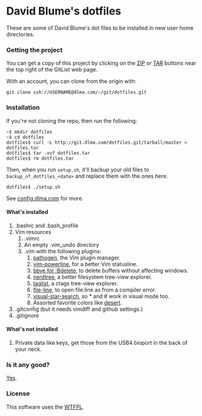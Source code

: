 # David Blume's dotfiles

These are some of David Blume's dot files to be installed
in new user home directories.

### Getting the project

You can get a copy of this project by clicking on the
[ZIP](http://git.dlma.com/dotfiles.git/zipball/master)
or [TAR](http://git.dlma.com/dotfiles.git/tarball/master) buttons
near the top right of the GitList web page.

With an account, you can clone from the origin with:

    git clone ssh://USERNAME@dlma.com/~/git/dotfiles.git

### Installation 

If you're not cloning the repo, then run the following:

    ~$ mkdir dotfiles
    ~$ cd dotfiles
    dotfiles$ curl -L http://git.dlma.com/dotfiles.git/tarball/master > dotfiles.tar
    dotfiles$ tar -xvf dotfiles.tar
    dotfiles$ rm dotfiles.tar

Then, when you run `setup.sh`, it'll backup your old files to `backup_of_dotfiles_<date>`
and replace them with the ones here.

    dotfiles$ ./setup.sh

See [config.dlma.com](http://config.dlma.com) for more.

#### What's installed

1. .bashrc and .bash_profile
2. Vim resources
    1. .vimrc
    2. An empty .vim_undo directory
    3. .vim with the following plugins:
        1. [pathogen](https://github.com/tpope/vim-pathogen), the Vim plugin manager.
        2. [vim-powerline](https://github.com/Lokaltog/vim-powerline), for a better Vim statusline.
        3. [bbye for :Bdelete](https://github.com/moll/vim-bbye), to delete buffers without affecting windows.
        4. [nerdtree](https://github.com/scrooloose/nerdtree), a better filesystem tree-view explorer.
        5. [taglist](http://www.vim.org/scripts/script.php?script_id=273), a ctags tree-view explorer.
        6. [file-line](http://www.vim.org/scripts/script.php?script_id=2184), to open file:line as from a compiler error.
        7. [visual-star-search](http://got-ravings.blogspot.com/2008/07/vim-pr0n-visual-search-mappings.html), so * and # work in visual mode too.
        8. Assorted favorite colors like [desert](https://github.com/dblume/desert.vim).
3. .gitconfig (but it needs vimdiff and github settings.)
4. .gitignore

#### What's not installed

1. Private data like keys, get those from the USB4 bioport in the back of your neck.

### Is it any good?

[Yes](https://news.ycombinator.com/item?id=3067434).

### License

This software uses the [WTFPL](http://www.wtfpl.net/).

